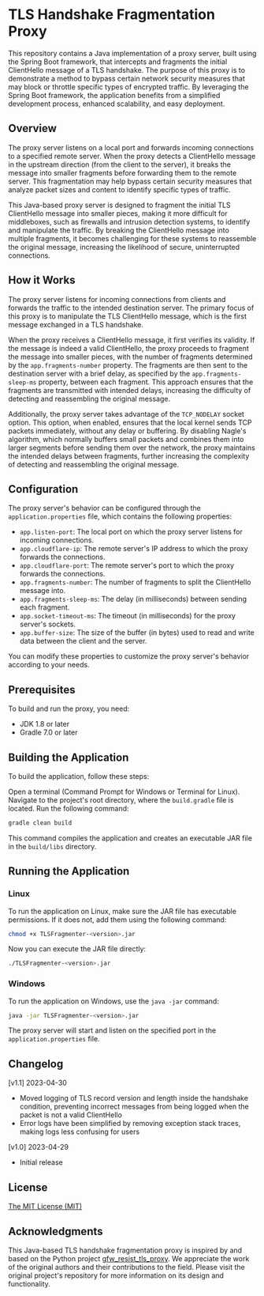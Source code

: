 # TLS Handshake Fragmentation Proxy

This repository contains a Java implementation of a proxy server, built using the Spring Boot framework, that intercepts
and fragments the initial ClientHello message of a TLS handshake. The purpose of this proxy is to demonstrate a method
to bypass certain network security measures that may block or throttle specific types of encrypted traffic. By
leveraging the Spring Boot framework, the application benefits from a simplified development process, enhanced
scalability, and easy deployment.

## Overview

The proxy server listens on a local port and forwards incoming connections to a specified remote server. When the proxy
detects a ClientHello message in the upstream direction (from the client to the server), it breaks the message into
smaller fragments before forwarding them to the remote server. This fragmentation may help bypass certain security
measures that analyze packet sizes and content to identify specific types of traffic.

This Java-based proxy server is designed to fragment the initial TLS ClientHello message into smaller pieces, making it
more difficult for middleboxes, such as firewalls and intrusion detection systems, to identify and manipulate the
traffic. By breaking the ClientHello message into multiple fragments, it becomes challenging for these systems to
reassemble the original message, increasing the likelihood of secure, uninterrupted connections.

## How it Works

The proxy server listens for incoming connections from clients and forwards the traffic to the intended destination
server. The primary focus of this proxy is to manipulate the TLS ClientHello message, which is the first message
exchanged in a TLS handshake.

When the proxy receives a ClientHello message, it first verifies its validity. If the message is indeed a valid
ClientHello, the proxy proceeds to fragment the message into smaller pieces, with the number of fragments determined by
the `app.fragments-number` property. The fragments are then sent to the destination server with a brief delay, as
specified by the `app.fragments-sleep-ms` property, between each fragment. This approach ensures that the fragments are
transmitted with intended delays, increasing the difficulty of detecting and reassembling the original message.

Additionally, the proxy server takes advantage of the `TCP_NODELAY` socket option. This option, when enabled, ensures
that the local kernel sends TCP packets immediately, without any delay or buffering. By disabling Nagle's algorithm,
which normally buffers small packets and combines them into larger segments before sending them over the network, the
proxy maintains the intended delays between fragments, further increasing the complexity of detecting and reassembling
the original message.

## Configuration

The proxy server's behavior can be configured through the `application.properties` file, which contains the following
properties:

* `app.listen-port`: The local port on which the proxy server listens for incoming connections.
* `app.cloudflare-ip`: The remote server's IP address to which the proxy forwards the connections.
* `app.cloudflare-port`: The remote server's port to which the proxy forwards the connections.
* `app.fragments-number`: The number of fragments to split the ClientHello message into.
* `app.fragments-sleep-ms`: The delay (in milliseconds) between sending each fragment.
* `app.socket-timeout-ms`: The timeout (in milliseconds) for the proxy server's sockets.
* `app.buffer-size`: The size of the buffer (in bytes) used to read and write data between the client and the server.

You can modify these properties to customize the proxy server's behavior according to your needs.

## Prerequisites

To build and run the proxy, you need:

* JDK 1.8 or later
* Gradle 7.0 or later

## Building the Application

To build the application, follow these steps:

Open a terminal (Command Prompt for Windows or Terminal for Linux).
Navigate to the project's root directory, where the `build.gradle` file is located.
Run the following command:

```sh
gradle clean build
```

This command compiles the application and creates an executable JAR file in the `build/libs` directory.

## Running the Application

### Linux

To run the application on Linux, make sure the JAR file has executable permissions. If it does not, add them using the
following command:

```sh
chmod +x TLSFragmenter-<version>.jar
```

Now you can execute the JAR file directly:

```sh
./TLSFragmenter-<version>.jar
```

### Windows

To run the application on Windows, use the `java -jar` command:

```sh
java -jar TLSFragmenter-<version>.jar
```

The proxy server will start and listen on the specified port in the `application.properties` file.

## Changelog

[v1.1] 2023-04-30

* Moved logging of TLS record version and length inside the handshake condition, preventing incorrect messages from
  being logged when the packet is not a valid ClientHello
* Error logs have been simplified by removing exception stack traces, making logs less confusing for users

[v1.0] 2023-04-29

* Initial release

## License

[The MIT License (MIT)](https://raw.githubusercontent.com/filtershekanha/TLSFragmenter/master/LICENSE)

## Acknowledgments

This Java-based TLS handshake fragmentation proxy is inspired by and based on the Python
project [gfw_resist_tls_proxy](https://github.com/GFW-knocker/gfw_resist_tls_proxy). We appreciate the work of the
original authors and their contributions to the field. Please visit the original project's repository for more
information on its design and functionality.
